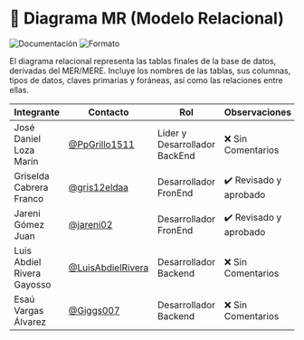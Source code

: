 # 🧾 Diagrama MR (Modelo Relacional)

![Documentación](https://img.shields.io/badge/Tipo-Diagrama%20Relacional-lightgrey?style=flat-square)
![Formato](https://img.shields.io/badge/Formato-Imagen%20%7C%20Editable-blue?style=flat-square)

El diagrama relacional representa las tablas finales de la base de datos, derivadas del MER/MERE. Incluye los nombres de las tablas, sus columnas, tipos de datos, claves primarias y foráneas, así como las relaciones entre ellas.

|Integrante|Contacto|Rol|Observaciones|
|------------|--------|---|---|
|José Daniel Loza Marín |[@PpGrillo1511](https://github.com/PpGrillo1511)|Líder y Desarrollador BackEnd|❌ Sin Comentarios|
|Griselda Cabrera Franco |[@gris12eldaa](https://github.com/gris12eldaa)|Desarrollador FronEnd|✔️ Revisado y aprobado|
|Jareni Gómez Juan |[@jareni02](https://github.com/jareni02)|Desarrollador FronEnd|✔️ Revisado y aprobado|
|Luis Abdiel Rivera Gayosso |[@LuisAbdielRivera](https://github.com/LuisAbdielRivera)|Desarrollador Backend|❌ Sin Comentarios|
|Esaú Vargas Álvarez |[@Giggs007](https://github.com/Giggs007)|Desarrollador Backend|❌ Sin Comentarios|
